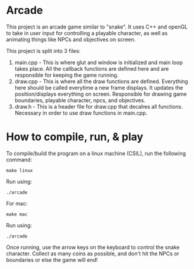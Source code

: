 # Arcade
This project is an arcade game similar to "snake". It uses C++ and openGL to take in user input for controlling a playable character, as well as animating things like NPCs and objectives on screen.

This project is split into 3 files:
1. main.cpp - This is where glut and window is initialized and main loop takes place. All the callback functions are defined here and are responsible for keeping the game running.
2. draw.cpp - This is where all the draw functions are defined. Everything here should be called everytime a new frame displays. It updates the position/displays everything on screen. Responsible for drawing game boundaries, playable character, npcs, and objectives.
3. draw.h - This is a header file for draw.cpp that decalres all functions. Necessary in order to use draw functions in main.cpp.

# How to compile, run, & play
To compile/build the program on a linux machine (CSIL), run the following command:
```
make linux
```
Run using:
```
./arcade
```

For mac: 
```
make mac
```
Run using:
```
./arcade
```

Once running, use the arrow keys on the keyboard to control the snake character. Collect as many coins as possible, and don't hit the NPCs or boundaries or else the game will end!
